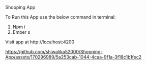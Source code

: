 Shopping App

To Run this App use the below command in terminal:

1. Npm i
2. Ember s


Visit app at http://localhost:4200





https://github.com/shiwalika52000/Shopping-App/assets/170296989/5a253cab-1044-4caa-9f1a-3f18c1b1fec2


